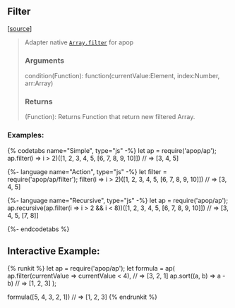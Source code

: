 ## Filter 
[[source]({{book.rep}}/actions/array/filter.js)]

> Adapter native [`Array.filter`](https://www.w3schools.com/jsref/jsref_filter.asp) for apop
> ### Arguments
> 
> condition(Function): function(currentValue:Element, index:Number, arr:Array)
> 
> ### Returns
> 
> (Function): Returns Function that return new filtered Array.

### Examples: 
{% codetabs name="Simple", type="js" -%} 
let ap = require('apop/ap');
ap.filter(i => i > 2)([1, 2, 3, 4, 5, [6, 7, 8, 9, 10]])
// => [3, 4, 5]

{%- language name="Action", type="js" -%}
let filter = require('apop/ap/filter');
filter(i => i > 2)([1, 2, 3, 4, 5, [6, 7, 8, 9, 10]])
// => [3, 4, 5]

{%- language name="Recursive", type="js" -%}
let ap = require('apop/ap');
ap.recursive(ap.filter(i => i > 2 && i < 8))([1, 2, 3, 4, 5, [6, 7, 8, 9, 10]])
// => [3, 4, 5, [7, 8]]


{%- endcodetabs %}

## Interactive Example:

{% runkit %}
let ap = require('apop/ap');
let formula = ap(
    ap.filter(currentValue => currentValue < 4), // => [3, 2, 1]
    ap.sort((a, b) => a - b) // => [1, 2, 3]
);

formula([5, 4, 3, 2, 1])
// => [1, 2, 3]
{% endrunkit %}



